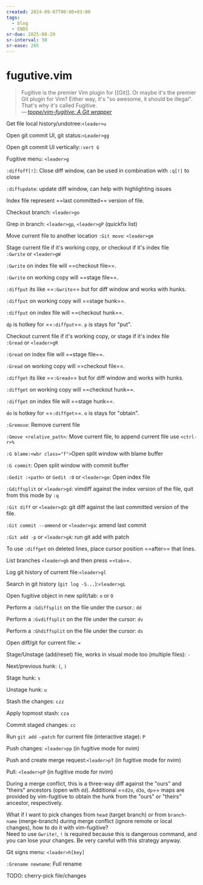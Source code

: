 ```yaml
---
created: 2024-09-07T00:00+03:00
tags:
  - blog
  - ENDS
sr-due: 2025-08-20
sr-interval: 38
sr-ease: 265
---
```


# fugutive.vim

> Fugitive is the premier Vim plugin for [[Git]]. Or maybe it's the premier Git plugin for Vim? Either way, it's "so awesome, it should be illegal". That's why it's called Fugitive.\
> — <cite>[tpope/vim-fugitive: A Git wrapper](https://github.com/tpope/vim-fugitive)</cite>

Get file local history/undotree:<wbr class="f"> `<leader>u`

Open git commit UI, git status:<wbr class="f"> `<Leader>gg`

Open git commit UI vertically:<wbr class="f"> `:vert G`

Fugitive menu:<wbr class="f"> `<leader>g`

`:diffoff[!]`:<wbr class="f"> Close diff window, can be used in combination with `:q[!]` to close

`:diffupdate`:<wbr class="f"> update diff window, can help with highlighting issues

Index file represent ==last committed== version of file.

Checkout branch:<wbr class="f"> `<leader>go`

Grep in branch:<wbr class="f"> `<leader>gp`, `<leader>gP` (quickfix list)

Move current file to another location `:Git move`:<wbr class="f"> `<leader>gm`

Stage current file if it's working copy, or checkout if it's index file <br class="f">
`:Gwrite` or `<leader>gW`

`:Gwrite` on index file will ==checkout file==.

`:Gwrite` on working copy will ==stage file==.

`:diffput` its like ==`:Gwrite`== but for diff window and works with hunks.

`:diffput` on working copy will ==stage hunk==.

`:diffput` on index file will ==checkout hunk==.

`dp` is hotkey for ==`:diffput`==. `p` is stays for "put".

Checkout current file if it's working copy, or stage if it's index file <br class="f">
`:Gread` or `<leader>gR`

`:Gread` on index file will ==stage file==.

`:Gread` on working copy will ==checkout file==.

`:diffget` its like ==`:Gread`== but for diff window and works with hunks.

`:diffget` on working copy will ==checkout hunk==.

`:diffget` on index file will ==stage hunk==.

`do` is hotkey for ==`:diffget`==. `o` is stays for "obtain".

`:Gremove`:<wbr class="f"> Remove current file

`:Gmove <relative_path>`:<wbr class="f"> Move current file, to append current file use `<ctrl-r>%`

`:G blame:<wbr class="f">`Open split window with blame buffer

`:G commit`:<wbr class="f"> Open split window with commit buffer

`:Gedit :<path>` or `Gedit :0` or `<leader>ge`:<wbr class="f"> Open index file

`:Gdiffsplit` or `<leader>gd`:<wbr class="f"> vimdiff against the index version of the file, quit from this mode by `:q`

`:Git diff` or `<leader>gD`:<wbr class="f"> git diff against the last committed version of the file.

`:Git commit --ammend` or `<leader>ga`:<wbr class="f"> amend last commit

`:Git add -p` or `<leader>gA`:<wbr class="f"> run git add with patch

To use `:diffget` on deleted lines, place cursor position ==after== that lines.

List branches `<leader>gb` and then press =`<tab>`=.

Log git history of current file:<wbr class="f"> `<leader>gl`

Search in git history (`git log -S...`):<wbr class="f"> `<leader>gL`

Open fugitive object in new split/tab:<wbr class="f"> `o` or `O`

Perform a `:Gdiffsplit` on the file under the cursor.:<wbr class="f"> `dd`

Perform a `:Gvdiffsplit` on the file under the cursor:<wbr class="f"> `dv`

Perform a `:Ghdiffsplit` on the file under the cursor:<wbr class="f"> `ds`

Open diff/git for current file:<wbr class="f"> `=`

Stage/Unstage (add/reset) file, works in visual mode too (multiple files):<wbr class="f"> `-`

Next/previous hunk:<wbr class="f"> `(`, `)`

Stage hunk:<wbr class="f"> `s`

Unstage hunk:<wbr class="f"> `u`

Stash the changes:<wbr class="f"> `czz`

Apply topmost stash:<wbr class="f"> `cza`

Commit staged changes:<wbr class="f"> `cc`

Run `git add –patch` for current file (interactive stage):<wbr class="f"> `P`

Push changes:<wbr class="f"> `<leader>pp` (in fugitive mode for nvim)

Push and create merge request:<wbr class="f"> `<leader>pT` (in fugitive mode for nvim)

Pull:<wbr class="f"> `<leader>pP` (in fugitive mode for nvim)

During a merge conflict, this is a three-way diff against the "ours" and "theirs" ancestors (open with `dd`). Additional ==`d2o`, `d3o`, `dp`== maps are provided by vim-fugitive to obtain the hunk from the "ours" or "theirs" ancestor, respectively.

What if I want to pick changes from `head` (target branch) or from `branch-name` (merge-branch) during merge conflict (ignore remote or local changes), how to do it with vim-fugitive?
<br class="f">
Need to use `Gwrite!`, `!` is required because this is dangerous command, and you can lose your changes. Be very careful with this strategy anyway.

Git signs menu:<wbr class="f"> `<leader>h[key]`

`:Grename newname`:<wbr class="f"> Full rename

TODO: cherry-pick file/changes
